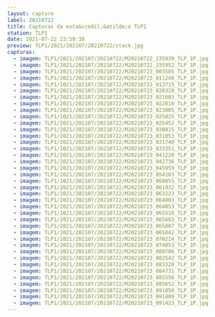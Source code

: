 ```yaml
---
layout: capture
label: 20210722
title: Capturas da esta&ccedil;&atilde;o TLP1
station: TLP1
date: 2021-07-22 23:59:39
preview: TLP1/2021/202107/20210722/stack.jpg
capturas:
  - imagem: TLP1/2021/202107/20210722/M20210722_235939_TLP_1P.jpg
  - imagem: TLP1/2021/202107/20210722/M20210722_235952_TLP_1P.jpg
  - imagem: TLP1/2021/202107/20210722/M20210723_003505_TLP_1P.jpg
  - imagem: TLP1/2021/202107/20210722/M20210723_011248_TLP_1P.jpg
  - imagem: TLP1/2021/202107/20210722/M20210723_013715_TLP_1P.jpg
  - imagem: TLP1/2021/202107/20210722/M20210723_020320_TLP_1P.jpg
  - imagem: TLP1/2021/202107/20210722/M20210723_021603_TLP_1P.jpg
  - imagem: TLP1/2021/202107/20210722/M20210723_022818_TLP_1P.jpg
  - imagem: TLP1/2021/202107/20210722/M20210723_023805_TLP_1P.jpg
  - imagem: TLP1/2021/202107/20210722/M20210723_025025_TLP_1P.jpg
  - imagem: TLP1/2021/202107/20210722/M20210723_025452_TLP_1P.jpg
  - imagem: TLP1/2021/202107/20210722/M20210723_030815_TLP_1P.jpg
  - imagem: TLP1/2021/202107/20210722/M20210723_031053_TLP_1P.jpg
  - imagem: TLP1/2021/202107/20210722/M20210723_031740_TLP_1P.jpg
  - imagem: TLP1/2021/202107/20210722/M20210723_033351_TLP_1P.jpg
  - imagem: TLP1/2021/202107/20210722/M20210723_041220_TLP_1P.jpg
  - imagem: TLP1/2021/202107/20210722/M20210723_042736_TLP_1P.jpg
  - imagem: TLP1/2021/202107/20210722/M20210723_045959_TLP_1P.jpg
  - imagem: TLP1/2021/202107/20210722/M20210723_054103_TLP_1P.jpg
  - imagem: TLP1/2021/202107/20210722/M20210723_060055_TLP_1P.jpg
  - imagem: TLP1/2021/202107/20210722/M20210723_061932_TLP_1P.jpg
  - imagem: TLP1/2021/202107/20210722/M20210723_063223_TLP_1P.jpg
  - imagem: TLP1/2021/202107/20210722/M20210723_064003_TLP_1P.jpg
  - imagem: TLP1/2021/202107/20210722/M20210723_064053_TLP_1P.jpg
  - imagem: TLP1/2021/202107/20210722/M20210723_065516_TLP_1P.jpg
  - imagem: TLP1/2021/202107/20210722/M20210723_065603_TLP_1P.jpg
  - imagem: TLP1/2021/202107/20210722/M20210723_065807_TLP_1P.jpg
  - imagem: TLP1/2021/202107/20210722/M20210723_065842_TLP_1P.jpg
  - imagem: TLP1/2021/202107/20210722/M20210723_070214_TLP_1P.jpg
  - imagem: TLP1/2021/202107/20210722/M20210723_074853_TLP_1P.jpg
  - imagem: TLP1/2021/202107/20210722/M20210723_080706_TLP_1P.jpg
  - imagem: TLP1/2021/202107/20210722/M20210723_082542_TLP_1P.jpg
  - imagem: TLP1/2021/202107/20210722/M20210723_083320_TLP_1P.jpg
  - imagem: TLP1/2021/202107/20210722/M20210723_084731_TLP_1P.jpg
  - imagem: TLP1/2021/202107/20210722/M20210723_085556_TLP_1P.jpg
  - imagem: TLP1/2021/202107/20210722/M20210723_085652_TLP_1P.jpg
  - imagem: TLP1/2021/202107/20210722/M20210723_091050_TLP_1P.jpg
  - imagem: TLP1/2021/202107/20210722/M20210723_091409_TLP_1P.jpg
  - imagem: TLP1/2021/202107/20210722/M20210723_091423_TLP_1P.jpg
---
```

